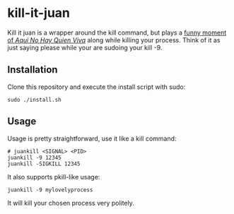 # kill-it-juan

Kill it juan is a wrapper around the kill command, but plays a [funny moment of *Aqui No Hay Quien Viva*](https://www.youtube.com/watch?v=0m2dxv8p7ts) along while killing your process. Think of it as just saying please while your are sudoing your kill -9.

## Installation
Clone this repository and execute the install script with sudo:
```
sudo ./install.sh
```

## Usage
Usage is pretty straightforward, use it like a kill command:
```
# juankill <SIGNAL> <PID>
juankill -9 12345
juankill -SIGKILL 12345
```

It also supports pkill-like usage:
```
juankill -9 mylovelyprocess
```

It will kill your chosen process very politely.